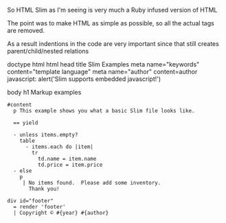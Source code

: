 So HTML Slim as I'm seeing is very much a Ruby infused version of HTML

The point was to make HTML as simple as possible, so all the actual tags are removed.

As a result indentions in the code are very important since that still creates parent/child/nested relations

doctype html
html
head
title Slim Examples
meta name="keywords" content="template language"
meta name="author" content=author
javascript:
alert('Slim supports embedded javascript!')

body
h1 Markup examples

    #content
      p This example shows you what a basic Slim file looks like.

      == yield

      - unless items.empty?
        table
          - items.each do |item|
            tr
              td.name = item.name
              td.price = item.price
      - else
        p
         | No items found.  Please add some inventory.
           Thank you!

    div id="footer"
      = render 'footer'
      | Copyright © #{year} #{author}
